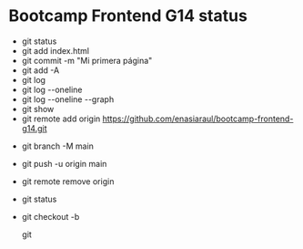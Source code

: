 # Bootcamp Frontend G14 status

* git status
* git add index.html
* git commit -m "Mi primera página"
* git add -A
* git log
* git log --oneline
* git log --oneline --graph
* git show <hash>
* git remote add origin https://github.com/enasiaraul/bootcamp-frontend-g14.git
+ git branch -M main
* git push -u origin main
* git remote remove origin
* git status
* git checkout -b <nombre-de-la-rama>

  
  git 
